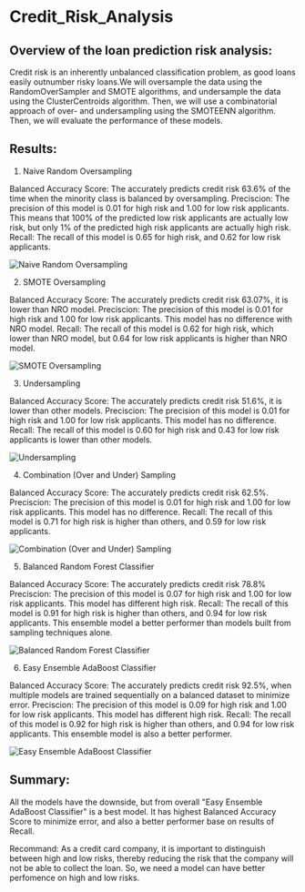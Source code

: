 # Credit_Risk_Analysis

## Overview of the loan prediction risk analysis:

Credit risk is an inherently unbalanced classification problem, as good loans easily outnumber risky loans.We will oversample the data using the RandomOverSampler and SMOTE algorithms, and undersample the data using the ClusterCentroids algorithm. Then, we will use a combinatorial approach of over- and undersampling using the SMOTEENN algorithm. Then, we will evaluate the performance of these models. 


## Results:

1. Naive Random Oversampling

Balanced Accuracy Score: The accurately predicts credit risk 63.6% of the time when the minority class is balanced by oversampling.
Preciscion: The precision of this model is 0.01 for high risk and 1.00 for low risk applicants. This means that 100% of the predicted low risk applicants are actually low risk, but only 1% of the predicted high risk applicants are actually high risk.
Recall: The recall of this model is 0.65 for high risk, and 0.62 for low risk applicants. 

![Naive Random Oversampling](https://user-images.githubusercontent.com/95401877/166134005-30db4f6a-4afb-4e94-be33-fe199da8f0b5.jpg)

2. SMOTE Oversampling

Balanced Accuracy Score: The accurately predicts credit risk 63.07%, it is lower than NRO model.
Preciscion: The precision of this model is 0.01 for high risk and 1.00 for low risk applicants. This model has no difference with NRO model.
Recall: The recall of this model is 0.62 for high risk, which lower than NRO model, but 0.64 for low risk applicants is higher than NRO model. 

![SMOTE Oversampling](https://user-images.githubusercontent.com/95401877/166134348-cac2fa4b-590a-4064-a04a-c7d508c48eea.jpg)

3. Undersampling

Balanced Accuracy Score: The accurately predicts credit risk 51.6%, it is lower than other models.
Preciscion: The precision of this model is 0.01 for high risk and 1.00 for low risk applicants. This model has no difference.
Recall: The recall of this model is 0.60 for high risk and 0.43 for low risk applicants is lower than other models. 


![Undersampling](https://user-images.githubusercontent.com/95401877/166134435-bc8b3732-796b-42b2-982b-3ee8347deb9d.jpg)

4. Combination (Over and Under) Sampling

Balanced Accuracy Score: The accurately predicts credit risk 62.5%.
Preciscion: The precision of this model is 0.01 for high risk and 1.00 for low risk applicants. This model has no difference.
Recall: The recall of this model is 0.71 for high risk is higher than others, and 0.59 for low risk applicants. 

![Combination (Over and Under) Sampling](https://user-images.githubusercontent.com/95401877/166134791-3c8ecae9-0fe5-48d2-b53c-77efc502c6f7.jpg)

5. Balanced Random Forest Classifier

Balanced Accuracy Score: The accurately predicts credit risk 78.8%
Preciscion: The precision of this model is 0.07 for high risk and 1.00 for low risk applicants. This model has different high risk.
Recall: The recall of this model is 0.91 for high risk is higher than others, and 0.94 for low risk applicants. This ensemble model a better performer than models built from sampling techniques alone.

![Balanced Random Forest Classifier](https://user-images.githubusercontent.com/95401877/166134946-3a3a7d1b-6c75-4ef9-b028-6c7f518f7c09.jpg)

6. Easy Ensemble AdaBoost Classifier

Balanced Accuracy Score: The accurately predicts credit risk 92.5%, when multiple models are trained sequentially on a balanced dataset to minimize error.
Preciscion: The precision of this model is 0.09 for high risk and 1.00 for low risk applicants. This model has different high risk.
Recall: The recall of this model is 0.92 for high risk is higher than others, and 0.94 for low risk applicants. This ensemble model is also a better performer.

![Easy Ensemble AdaBoost Classifier](https://user-images.githubusercontent.com/95401877/166135303-a55577dd-10c3-4fb9-88fc-5cb044c09dfc.jpg)


## Summary:

All the models have the downside, but from overall "Easy Ensemble AdaBoost Classifier" is a best model. It has highest Balanced Accuracy Score to minimize error, and also a better performer base on results of Recall.

Recommand:
As a credit card company, it is important to distinguish between high and low risks, thereby reducing the risk that the company will not be able to collect the loan. So, we need a model can have better perfomence on high and low risks.
